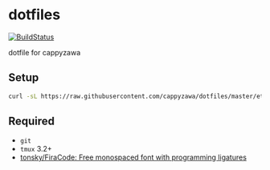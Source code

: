 # dotfiles

[![BuildStatus](https://github.com/cappyzawa/dotfiles/workflows/CI/badge.svg)](https://github.com/cappyzawa/dotfiles/actions?query=workflow%3ACI)

dotfile for cappyzawa

## Setup

```bash
curl -sL https://raw.githubusercontent.com/cappyzawa/dotfiles/master/etc/install | bash
```

## Required

* `git`
* `tmux` 3.2+
* [tonsky/FiraCode: Free monospaced font with programming ligatures](https://github.com/tonsky/FiraCode)
